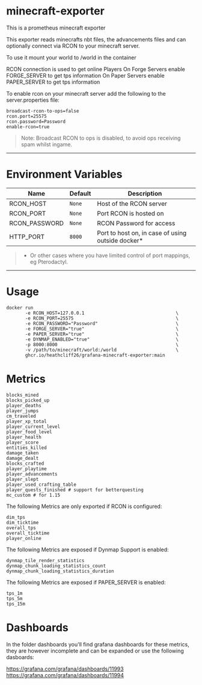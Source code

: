 # minecraft-exporter

This is a prometheus minecraft exporter

This exporter reads minecrafts nbt files, the advancements files and can optionally connect via RCON to your minecraft server.

To use it mount your world to /world in the container

RCON connection is used to get online Players
On Forge Servers enable FORGE_SERVER to get tps information
On Paper Servers enable PAPER_SERVER to get tps information

To enable rcon on your minecraft server add the following to the server.properties file:

```
broadcast-rcon-to-ops=false
rcon.port=25575
rcon.password=Password
enable-rcon=true
```

> Note: Broadcast RCON to ops is disabled, to avoid ops receiving spam whilst ingame.

---

# Environment Variables

| Name          | Default | Description                                       |
| ------------- | ------- | ------------------------------------------------- |
| RCON_HOST     | `None`  | Host of the RCON server                           |
| RCON_PORT     | `None`  | Port RCON is hosted on                            |
| RCON_PASSWORD | `None`  | RCON Password for access                          |
| HTTP_PORT     | `8000`  | Port to host on, in case of using outside docker* |

> * Or other cases where you have limited control of port mappings, eg Pterodactyl.

---

# Usage

```
docker run
       -e RCON_HOST=127.0.0.1                                  \
       -e RCON_PORT=25575                                      \
       -e RCON_PASSWORD="Password"                             \
       -e FORGE_SERVER="true"                                  \
       -e PAPER_SERVER="true"                                  \
       -e DYNMAP_ENABLED="true"                                \
       -p 8000:8000                                            \
       -v /path/to/minecraft/world:/world                      \
       ghcr.io/heathcliff26/grafana-minecraft-exporter:main
```

# Metrics

```
blocks_mined
blocks_picked_up
player_deaths
player_jumps
cm_traveled
player_xp_total
player_current_level
player_food_level
player_health
player_score
entities_killed
damage_taken
damage_dealt
blocks_crafted
player_playtime
player_advancements
player_slept
player_used_crafting_table
player_quests_finished # support for betterquesting
mc_custom # for 1.15
```

The following Metrics are only exported if RCON is configured:

```
dim_tps
dim_ticktime
overall_tps
overall_ticktime
player_online
```

The following Metrics are exposed if Dynmap Support is enabled:

```
dynmap_tile_render_statistics
dynmap_chunk_loading_statistics_count
dynmap_chunk_loading_statistics_duration
```

The following Metrics are exposed if PAPER_SERVER is enabled:
```
tps_1m
tps_5m
tps_15m

```

# Dashboards

In the folder dashboards you'll find grafana dashboards for these metrics, they are however incomplete and can be expanded
or use the following dasboards:

https://grafana.com/grafana/dashboards/11993
https://grafana.com/grafana/dashboards/11994
